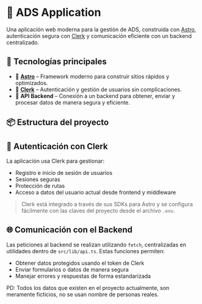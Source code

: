 
# 🚀 ADS Application

Una aplicación web moderna para la gestión de ADS, construida con [Astro](https://astro.build/), autenticación segura con [Clerk](https://clerk.dev/) y comunicación eficiente con un backend centralizado.

## 🧩 Tecnologías principales

- 🌌 **[Astro](https://astro.build/)** – Framework moderno para construir sitios rápidos y optimizados.
- 🔐 **[Clerk](https://clerk.dev/)** – Autenticación y gestión de usuarios sin complicaciones.
- 🔗 **API Backend** – Conexión a un backend para obtener, enviar y procesar datos de manera segura y eficiente.

## 📦 Estructura del proyecto


## 🔐 Autenticación con Clerk

La aplicación usa Clerk para gestionar:

- Registro e inicio de sesión de usuarios
- Sesiones seguras
- Protección de rutas
- Acceso a datos del usuario actual desde frontend y middleware

> Clerk está integrado a través de sus SDKs para Astro y se configura fácilmente con las claves del proyecto desde el archivo `.env`.

## 🌐 Comunicación con el Backend

Las peticiones al backend se realizan utilizando `fetch`, centralizadas en utilidades dentro de `src/lib/api.ts`. Estas funciones permiten:

- Obtener datos protegidos usando el token de Clerk
- Enviar formularios o datos de manera segura
- Manejar errores y respuestas de forma estandarizada

PD: Todos los datos que existen en el proyecto actualmente, son meramente ficticios, no se usan nombre de personas reales. 

